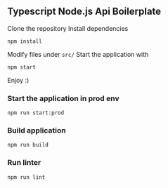 ## Typescript Node.js Api Boilerplate

Clone the repository
Install dependencies
```
npm install
```
Modify files under ```src/```
Start the application with
```
npm start
```
Enjoy :)


### Start the application in prod env
```
npm run start:prod
```

### Build application
```
npm run build
```

### Run linter
```
npm run lint
```